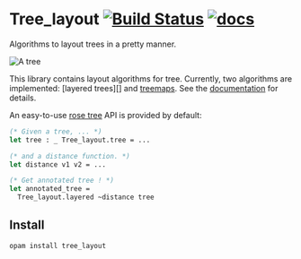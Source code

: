 # Tree_layout [![Build Status](https://travis-ci.org/Drup/tree_layout.svg?branch=master)](https://travis-ci.org/Drup/tree_layout) [![docs](https://img.shields.io/badge/doc-online-blue.svg)][doc]

Algorithms to layout trees in a pretty manner.

![A tree](https://drup.github.io/tree_layout/layered_tree.svg)

This library contains layout algorithms for tree. 
Currently, two algorithms are implemented: [layered trees][] and [treemaps][].
See the [documentation][doc] for details.

An easy-to-use [rose tree][rose] API is provided by default:

```ocaml
(* Given a tree, ... *)
let tree : _ Tree_layout.tree = ...

(* and a distance function. *)
let distance v1 v2 = ...

(* Get annotated tree ! *)
let annotated_tree =
  Tree_layout.layered ~distance tree
```

## Install

```
opam install tree_layout
```

[layered_trees]: https://en.wikipedia.org/wiki/Layered_graph_drawing
[treemaps]: https://en.wikipedia.org/wiki/Treemapping
[doc]: https://drup.github.io/tree_layout/dev/
[rose]: https://en.wikipedia.org/wiki/Rose_tree
